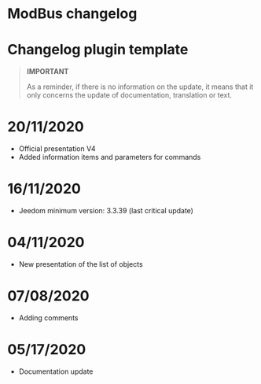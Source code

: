 # ModBus changelog

# Changelog plugin template

>**IMPORTANT**
>
>As a reminder, if there is no information on the update, it means that it only concerns the update of documentation, translation or text.

# 20/11/2020

- Official presentation V4
- Added information items and parameters for commands

# 16/11/2020

- Jeedom minimum version: 3.3.39 (last critical update)

# 04/11/2020

- New presentation of the list of objects

# 07/08/2020

- Adding comments

# 05/17/2020

- Documentation update
